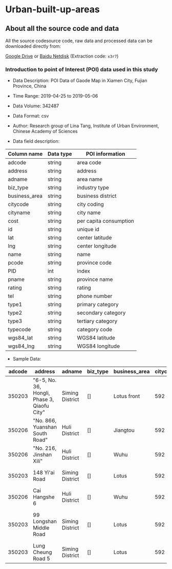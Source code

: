 # Urban-built-up-areas

## About all the source code and data
All the source codesource code, raw data and processed data can be downloaded directly from:

[Google Drive](https://drive.google.com/file/d/1MJaE30sJAOPdi_ZAoHeoxjc4jE-bVCZL/view?usp=sharing) or [Baidu Netdisk](https://pan.baidu.com/s/1ZEOZgB4gjuJjQEq6ymSQmg) (Extraction code: `x3r7`)

### Introduction to point of Interest (POI) data used in this study

- Data Description: POI Data of Gaode Map in Xiamen City, Fujian Province, China

- Time Range: 2019-04-25 to 2019-05-06

- Data Volume: 342487

- Data Format: csv

- Author: Research group of Lina Tang, Institute of Urban Environment, Chinese Academy of Sciences

- Data field description:

| Column name    | Data type | POI information        |
|----------------|-----------|------------------------|
| adcode         | string    | area code              |
| address        | string    | address                |
| adname         | string    | area name              |
| biz\_type      | string    | industry type          |
| business\_area | string    | business district      |
| citycode       | string    | city coding            |
| cityname       | string    | city name              |
| cost           | string    | per capita consumption |
| id             | string    | unique id              |
| lat            | string    | center latitude        |
| lng            | string    | center longitude       |
| name           | string    | name                   |
| pcode          | string    | province code          |
| PID            | int       | index                  |
| pname          | string    | province name          |
| rating         | string    | rating                 |
| tel            | string    | phone number           |
| type1          | string    | primary category       |
| type2          | string    | secondary category     |
| type3          | string    | tertiary category      |
| typecode       | string    | category code          |
| wgs84\_lat     | string    | WGS84 latitude         |
| wgs84\_lng     | string    | WGS84 longitude        |

- Sample Data:

| adcode | address                                       | adname          | biz\_type | business\_area | citycode | cityname | cost | id         | lat        | lng         | name                                                     | pcode  | pname  | rating | tel                       | type1        | type2                             | type3                      | typecode | PID  |
|--------|-----------------------------------------------|-----------------|-----------|----------------|----------|----------|------|------------|------------|-------------|----------------------------------------------------------|--------|--------|--------|---------------------------|--------------|-----------------------------------|----------------------------|----------|------|
| 350203 | "6\-5, No\. 36, Hongli, Phase 3, Qiaofu City" | Siming District | \[\]      | Lotus front    | 592      | Xiamen   | \[\] | B0FFF4K20A | 24\.477501 | 118\.162028 | "Speedmet Auto Service Co\., Ltd\."                      | 350000 | Fujian | 2\.5   | 0592\-5975161;18750270778 | Auto Service | Automobile Maintenance/Decoration | Automobile Maintenance     | 10400    | 3155 |
| 350206 | "No\. 866, Yuanshan South Road"               | Huli District   | \[\]      | Jiangtou       | 592      | Xiamen   | \[\] | B025003LFK | 24\.50695  | 118\.132966 | Red Italian Auto Parts                                   | 350000 | Fujian | 3\.2   | 0592\-5564225             | Auto Service | Automobile Parts Sales            | Automobile Parts Sales     | 10800    | 3775 |
| 350206 | "No\. 216, Jinshan Xili"                      | Huli District   | \[\]      | Wuhu           | 592      | Xiamen   | \[\] | B0FFHLY3SZ | 24\.50392  | 118\.159567 | Departure car rental                                     | 350000 | Fujian | \[\]   | \[\]                      | Auto Service | Automobile Rental                 | Automobile Rental          | 10900    | 3778 |
| 350203 | 148 Yi'ai Road                                | Siming District | \[\]      | Lotus          | 592      | Xiamen   | \[\] | B0FFHHTQG0 | 24\.486844 | 118\.139406 | Hankook Tire \(Tuohu Car Shop\)                          | 350000 | Fujian | \[\]   | 4001118868                | Auto Service | Automobile Parts Sales            | Automobile Parts Sales     | 10800    | 3780 |
| 350206 | Cai Hangshe 6                                 | Huli District   | \[\]      | Wuhu           | 592      | Xiamen   | \[\] | B0FFJN6NDR | 24\.507545 | 118\.155809 | Sunwalker Rescue Online                                  | 350000 | Fujian | \[\]   | 0592\-7151561;4000040195  | Auto Service | Automobile Service Related        | Automobile Service Related | 10000    | 3783 |
| 350203 | 99 Longshan Middle Road                       | Siming District | \[\]      | Lotus          | 592      | Xiamen   | \[\] | B0FFHHTQEL | 24\.487137 | 118\.139397 | Murray Power Original Used Car \(Xiamen Longshan Store\) | 350000 | Fujian | \[\]   | 0592\-5132899             | Auto Service | Used Automobile Dealer            | Used Automobile Dealer     | 11000    | 3784 |
| 350203 | Lung Cheung Road 5                            | Siming District | \[\]      | Lotus          | 592      | Xiamen   | \[\] | B02500S6L7 | 24\.489043 | 118\.137326 | Xingchengwei Auto Service                                | 350000 | Fujian | \[\]   | 0592\-6135110             | Auto Service | Automobile Service Related        | Automobile Service Related | 10000    | 3786 |
